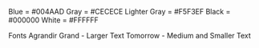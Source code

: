 Blue = #004AAD
Gray = #CECECE
Lighter Gray = #F5F3EF
Black = #000000
White = #FFFFFF


Fonts
Agrandir Grand - Larger Text
Tomorrow - Medium and Smaller Text
